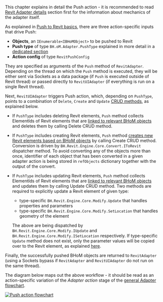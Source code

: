 This chapter explains in detail the Push action - it is recommended to read [Revit Adapter details](Revit-Adapter-Details) section first for the information about mechanics of the adapter itself.

As explained in [Push to Revit basics](Push-to-Revit-basics), there are three action-specific inputs that drive Push:
- **Objects**, an `IEnumerable<IBHoMObject>` to be pushed to Revit
- **Push type** of type `BH.oM.Adapter.PushType` explained in more detail in a [dedicated section](Push-types)
- **Action config** of type `RevitPushConfig`

They are specified as arguments of the `Push` method of `RevitAdapter`. Depending on the thread on which the `Push` method is executed, they will be either sent via Sockets as a data package (if `Push` is executed outside of Revit thread) or passed directly to `RevitUIAdapter` (if everything is run on a single Revit thread).

Next, `RevitUIAdapter` triggers Push action, which, depending on `PushType`, points to a combination of `Delete`, `Create` and `Update` [CRUD methods](https://github.com/BHoM/documentation/wiki/Adapter-Actions#the-crud-paradigm), as explained below. 

- If `PushType` includes deleting Revit elements, `Push` method collects ElementIds of Revit elements that are [linked to relevant BHoM objects](BHoM-vs-Revit-identity) and deletes them by calling Delete CRUD method.
- If `PushType` includes creating Revit elements, `Push` method [creates new Revit elements based on BHoM objects](Revit-BHoM-conversion#conversion-to-revit) by calling Create CRUD method. Conversion is driven by `BH.Revit.Engine.Core.Convert.IToRevit` dispatcher method. To avoid converting any of the objects more than once, identifier of each object that has been converted in a given adapter action is being stored in `refObjects` dictionary together with the output of the convert.
- If `PushType` includes updating Revit elements, `Push` method collects ElementIds of Revit elements that are [linked to relevant BHoM objects](BHoM-vs-Revit-identity) and updates them by calling Update CRUD method. Two methods are required to explicitly update a Revit element of given type:
    - type-specific `BH.Revit.Engine.Core.Modify.Update` that handles properties and parameters
    - type-specific `BH.Revit.Engine.Core.Modify.SetLocation` that handles geometry of the element
    
    The above are being dispatched by `BH.Revit.Engine.Core.Modify.IUpdate` and `BH.Revit.Engine.Core.Modify.ISetLocation` respectively. If type-specific `Update` method does not exist, only the parameter values will be copied over to the Revit element, as explained [here](https://github.com/BHoM/Revit_Toolkit/wiki/Handling-of-Parameters).

Finally, the successfully pushed BHoM objects are returned to `RevitAdapter` (using a Sockets bypass if `RevitAdapter` and `RevitUIAdapter` do not run on the same thread).

The diagram below maps out the above workflow - it should be read as an action-specific variation of the _Adapter action_ stage of the [general Adapter flowchart](Revit-Adapter-Details).

[![Push action flowchart](https://user-images.githubusercontent.com/26874773/78884885-f046b600-7a5b-11ea-9f5e-6d582dcfb889.png)](https://user-images.githubusercontent.com/26874773/78884885-f046b600-7a5b-11ea-9f5e-6d582dcfb889.png)